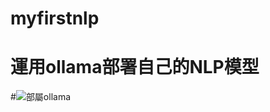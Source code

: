 # myfirstnlp

# 運用ollama部署自己的NLP模型

#![部屬ollama](https://github.com/aria198a/myfirstnlp/assets/115975658/c5ddee7a-74a0-4305-aa9d-9d47d715cb3e)

